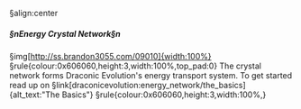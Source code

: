 §align:center
##### §nEnergy Crystal Network§n

§img[http://ss.brandon3055.com/09010]{width:100%} 
§rule{colour:0x606060,height:3,width:100%,top_pad:0}
The crystal network forms Draconic Evolution's energy transport system. To get started read up on §link[draconicevolution:energy_network/the_basics]{alt_text:"The Basics"}
§rule{colour:0x606060,height:3,width:100%,}